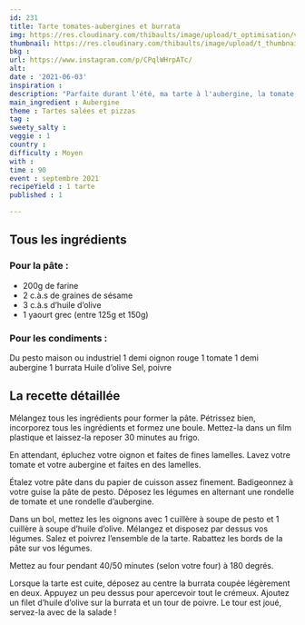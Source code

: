 ```yaml
---
id: 231
title: Tarte tomates-aubergines et burrata
img: https://res.cloudinary.com/thibaults/image/upload/t_optimisation/v1622746302/Recipes/20210603_tarte_tomates_aubergines_burrata.jpg
thumbnail: https://res.cloudinary.com/thibaults/image/upload/t_thumbnail_josie/v1622746302/Recipes/20210603_tarte_tomates_aubergines_burrata.jpg
bkg : 
url: https://www.instagram.com/p/CPqlWHrpATc/
alt: 
date : '2021-06-03'
inspiration : 
description: "Parfaite durant l'été, ma tarte à l'aubergine, la tomate, du pesto et surtout une burrata crémeuse sur le dessus !"
main_ingredient : Aubergine
theme : Tartes salées et pizzas
tag : 
sweety_salty : 
veggie : 1
country : 
difficulty : Moyen
with : 
time : 90
event : septembre 2021
recipeYield : 1 tarte
published : 1

---
```


## Tous les ingrédients
### Pour la pâte :
 - 200g de farine
 - 2 c.à.s de graines de sésame
 - 3 c.à.s d’huile d’olive
 - 1 yaourt grec (entre 125g et 150g)

### Pour les condiments :
Du pesto maison ou industriel
1 demi oignon rouge
1 tomate
1 demi aubergine
1 burrata
Huile d’olive
Sel, poivre

## La recette détaillée
Mélangez tous les ingrédients pour former la pâte. Pétrissez bien, incorporez tous les ingrédients et formez une boule. Mettez-la dans un film plastique et laissez-la reposer 30 minutes au frigo.

En attendant, épluchez votre oignon et faites de fines lamelles. Lavez votre tomate et votre aubergine et faites en des lamelles.

Étalez votre pâte dans du papier de cuisson assez finement. Badigeonnez à votre guise la pâte de pesto. Déposez les légumes en alternant une rondelle de tomate et une rondelle d’aubergine.

Dans un bol, mettez les les oignons avec 1 cuillère à soupe de pesto et 1 cuillère à soupe d’huile d’olive. Mélangez et disposez par dessus vos légumes. Salez et poivrez l’ensemble de la tarte. Rabattez les bords de la pâte sur vos légumes.

Mettez au four pendant 40/50 minutes (selon votre four) à 180 degrés.

Lorsque la tarte est cuite, déposez au centre la burrata coupée légèrement en deux. Appuyez un peu dessus pour apercevoir tout le crémeux. Ajoutez un filet d’huile d’olive sur la burrata et un tour de poivre. Le tour est joué, servez-la avec de la salade !